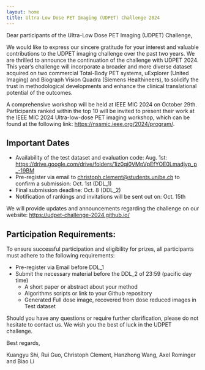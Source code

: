```yaml
---
layout: home
title: Ultra-Low Dose PET Imaging (UDPET) Challenge 2024
---
```


Dear participants of the Ultra-Low Dose PET Imaging (UDPET) Challenge,

We would like to express our sincere gratitude for your interest and valuable contributions to the UDPET imaging challenge over the past two years. We are thrilled to announce the continuation of the challenge with UDPET 2024. This year’s challenge will incorporate a broader and more diverse dataset acquired on two commercial Total-Body PET systems, uExplorer (United Imaging) and Biograph  Vision Quadra (Siemens Healthineers), to solidify the trust in methodological developments and enhance the clinical translational potential of the outcomes.

A comprehensive workshop will be held at IEEE MIC 2024 on October 29th. Participants ranked within the top 10 will be invited to present their work at the IEEE MIC 2024 Ultra-low-dose PET imaging workshop, which can be found at the following link: https://nssmic.ieee.org/2024/program/.

## Important Dates

- Availability of the test dataset and evaluation code: Aug. 1st: https://drive.google.com/drive/folders/1iz0qi0VMpVpEfYOE0Lmadjyp_p_-19BM
- Pre-register via email to christoph.clement@students.unibe.ch to confirm a submission: Oct. 1st (DDL_1)
- Final submission deadline:  Oct. 8 (DDL_2)
- Notification of rankings and invitations will be sent out on: Oct. 15th

We will provide updates and announcements regarding the challenge on our website: https://udpet-challenge-2024.github.io/

## Participation Requirements:
To ensure successful participation and eligibility for prizes, all participants must adhere to the following requirements:

- Pre-register via Email before DDL_1
- Submit the necessary material before the DDL_2 of 23:59 (pacific day time)
    - A short paper or abstract about your method
    - Algorithms scripts or link to your Github repository
    - Generated Full dose image, recovered from dose reduced images in Test dataset
    
Should you have any questions or require further clarification, please do not hesitate to contact us. We wish you the best of luck in the UDPET challenge.

Best regards,

Kuangyu Shi, Rui Guo, Christoph Clement, Hanzhong Wang, Axel Rominger and Biao Li

